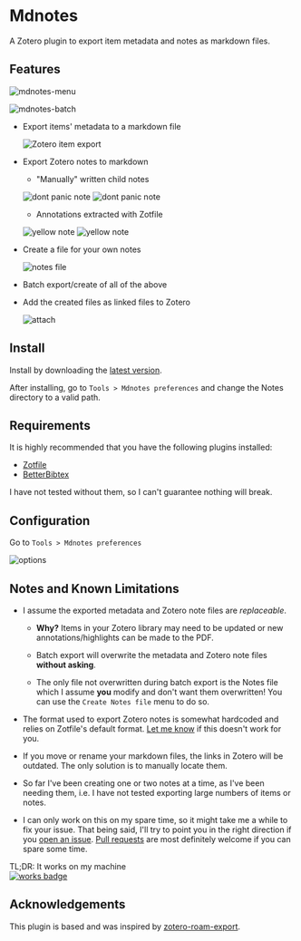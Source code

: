 # Mdnotes

A Zotero plugin to export item metadata and notes as markdown files.

## Features

![mdnotes-menu](docs/mdnotes-menu.png)

![mdnotes-batch](docs/mdnotes-batch.gif)

* Export items' metadata to a markdown file

  ![Zotero item export](docs/zotero-item-export.png)

* Export Zotero notes to markdown

  * "Manually" written child notes

  ![dont panic note](docs/dont-panic-zotero-note.png) ![dont panic note](docs/dont-panic-md-note.png)

  * Annotations extracted with Zotfile

  ![yellow note](docs/yellow-zotero-note.png) ![yellow note](docs/yellow-md-note.png)

* Create a file for your own notes

  ![notes file](docs/notes-file.png)

* Batch export/create of all of the above

* Add the created files as linked files to Zotero

  ![attach](docs/attach-link-to-zotero.png)

## Install

Install by downloading the [latest version](https://github.com/argenos/zotero-mdnotes/releases/latest).

After installing, go to `Tools > Mdnotes preferences` and change the Notes directory to a valid path.

## Requirements

It is highly recommended that you have the following plugins installed:

* [Zotfile](http://zotfile.com/)
* [BetterBibtex](https://retorque.re/zotero-better-bibtex/)

I have not tested without them, so I can't guarantee nothing will break.

## Configuration

Go to `Tools > Mdnotes preferences`

![options](docs/options.png)

## Notes and Known Limitations

* I assume the exported metadata and Zotero note files are _replaceable_.

  * **Why?** Items in your Zotero library may need to be updated or new annotations/highlights can be made to the PDF.

  * Batch export will overwrite the metadata and Zotero note files **without asking**.

  * The only file not overwritten during batch export is the Notes file which I assume **you** modify and don't want them overwritten! You can use the `Create Notes file` menu to do so.

* The format used to export Zotero notes is somewhat hardcoded and relies on Zotfile's default format. [Let me know](https://github.com/argenos/zotero-mdnotes/issues/new) if this doesn't work for you.

* If you move or rename your markdown files, the links in Zotero will be outdated. The only solution is to manually locate them.

* So far I've been creating one or two notes at a time, as I've been needing them, i.e. I have not tested exporting large numbers of items or notes.

* I can only work on this on my spare time, so it might take me a while to fix your issue. That being said, I'll try to point you in the right direction if you [open an issue](https://github.com/argenos/zotero-mdnotes/issues/new). [Pull requests](https://github.com/argenos/zotero-mdnotes/pulls) are most definitely welcome if you can spare some time.

TL;DR: It works on my machine  
[![works badge](https://cdn.jsdelivr.net/gh/nikku/works-on-my-machine@v0.2.0/badge.svg)](https://github.com/nikku/works-on-my-machine)

## Acknowledgements

This plugin is based and was inspired by [zotero-roam-export](https://github.com/melat0nin/zotero-roam-export/).
